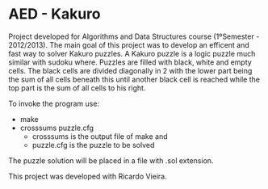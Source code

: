 # AED - Kakuro
Project developed for Algorithms and Data Structures course (1ºSemester - 2012/2013). The main goal of this project was to develop an efficent and fast way to solver Kakuro puzzles.
A Kakuro puzzle is a logic puzzle much similar with sudoku where. Puzzles are filled with black, white and empty cells. The black cells are divided diagonally in 2 with the lower part being the sum of all cells beneath this until another black cell is reached while the top part is the sum of all cells to his right.

To invoke the program use: 
* make
* crosssums puzzle.cfg
  * crosssums is the output file of make and
  * puzzle.cfg is the puzzle to be solved
  
The puzzle solution will be placed in a file with .sol extension.

This project was developed with Ricardo Vieira.
